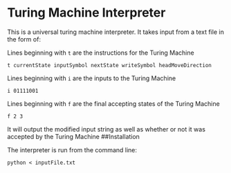 # Turing Machine Interpreter

This is a universal turing machine interpreter. It takes input from a text file in the form of:

Lines beginning with `t` are the instructions for the Turing Machine

```
t currentState inputSymbol nextState writeSymbol headMoveDirection
```

Lines beginning with `i` are the inputs to the Turing Machine

```
i 01111001
```

Lines beginning with `f` are the final accepting states of the Turing Machine

```
f 2 3
```

It will output the modified input string as well as whether or not it was accepted by the Turing Machine
##Installation

The interpreter is run from the command line:

	python < inputFile.txt
